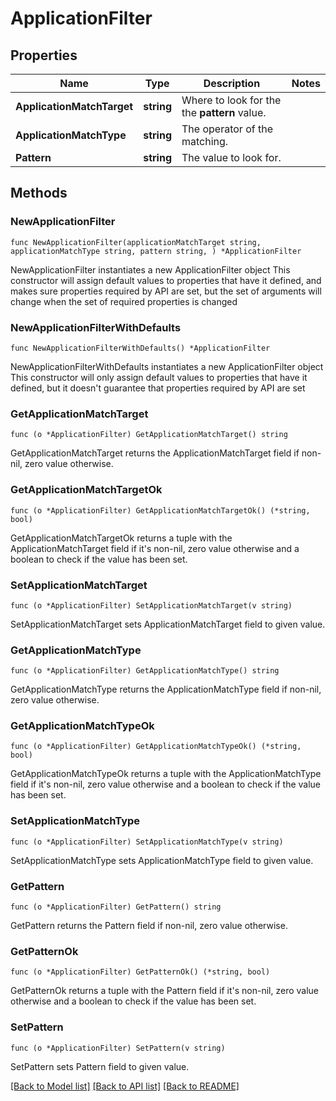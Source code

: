 # ApplicationFilter

## Properties

Name | Type | Description | Notes
------------ | ------------- | ------------- | -------------
**ApplicationMatchTarget** | **string** | Where to look for the the **pattern** value. | 
**ApplicationMatchType** | **string** | The operator of the matching. | 
**Pattern** | **string** | The value to look for. | 

## Methods

### NewApplicationFilter

`func NewApplicationFilter(applicationMatchTarget string, applicationMatchType string, pattern string, ) *ApplicationFilter`

NewApplicationFilter instantiates a new ApplicationFilter object
This constructor will assign default values to properties that have it defined,
and makes sure properties required by API are set, but the set of arguments
will change when the set of required properties is changed

### NewApplicationFilterWithDefaults

`func NewApplicationFilterWithDefaults() *ApplicationFilter`

NewApplicationFilterWithDefaults instantiates a new ApplicationFilter object
This constructor will only assign default values to properties that have it defined,
but it doesn't guarantee that properties required by API are set

### GetApplicationMatchTarget

`func (o *ApplicationFilter) GetApplicationMatchTarget() string`

GetApplicationMatchTarget returns the ApplicationMatchTarget field if non-nil, zero value otherwise.

### GetApplicationMatchTargetOk

`func (o *ApplicationFilter) GetApplicationMatchTargetOk() (*string, bool)`

GetApplicationMatchTargetOk returns a tuple with the ApplicationMatchTarget field if it's non-nil, zero value otherwise
and a boolean to check if the value has been set.

### SetApplicationMatchTarget

`func (o *ApplicationFilter) SetApplicationMatchTarget(v string)`

SetApplicationMatchTarget sets ApplicationMatchTarget field to given value.


### GetApplicationMatchType

`func (o *ApplicationFilter) GetApplicationMatchType() string`

GetApplicationMatchType returns the ApplicationMatchType field if non-nil, zero value otherwise.

### GetApplicationMatchTypeOk

`func (o *ApplicationFilter) GetApplicationMatchTypeOk() (*string, bool)`

GetApplicationMatchTypeOk returns a tuple with the ApplicationMatchType field if it's non-nil, zero value otherwise
and a boolean to check if the value has been set.

### SetApplicationMatchType

`func (o *ApplicationFilter) SetApplicationMatchType(v string)`

SetApplicationMatchType sets ApplicationMatchType field to given value.


### GetPattern

`func (o *ApplicationFilter) GetPattern() string`

GetPattern returns the Pattern field if non-nil, zero value otherwise.

### GetPatternOk

`func (o *ApplicationFilter) GetPatternOk() (*string, bool)`

GetPatternOk returns a tuple with the Pattern field if it's non-nil, zero value otherwise
and a boolean to check if the value has been set.

### SetPattern

`func (o *ApplicationFilter) SetPattern(v string)`

SetPattern sets Pattern field to given value.



[[Back to Model list]](../README.md#documentation-for-models) [[Back to API list]](../README.md#documentation-for-api-endpoints) [[Back to README]](../README.md)


